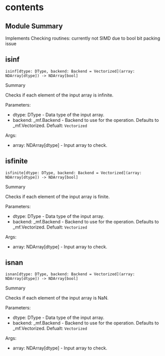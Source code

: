 



# contents

##  Module Summary
  
Implements Checking routines: currently not SIMD due to bool bit packing issue
## isinf


```Mojo
isinf[dtype: DType, backend: Backend = Vectorized](array: NDArray[dtype]) -> NDArray[bool]
```  
Summary  
  
Checks if each element of the input array is infinite.  
  
Parameters:  

- dtype: DType - Data type of the input array.
- backend: _mf.Backend - Backend to use for the operation. Defaults to _mf.Vectorized. Defualt: `Vectorized`
  
Args:  

- array: NDArray[dtype] - Input array to check.

## isfinite


```Mojo
isfinite[dtype: DType, backend: Backend = Vectorized](array: NDArray[dtype]) -> NDArray[bool]
```  
Summary  
  
Checks if each element of the input array is finite.  
  
Parameters:  

- dtype: DType - Data type of the input array.
- backend: _mf.Backend - Backend to use for the operation. Defaults to _mf.Vectorized. Defualt: `Vectorized`
  
Args:  

- array: NDArray[dtype] - Input array to check.

## isnan


```Mojo
isnan[dtype: DType, backend: Backend = Vectorized](array: NDArray[dtype]) -> NDArray[bool]
```  
Summary  
  
Checks if each element of the input array is NaN.  
  
Parameters:  

- dtype: DType - Data type of the input array.
- backend: _mf.Backend - Backend to use for the operation. Defaults to _mf.Vectorized. Defualt: `Vectorized`
  
Args:  

- array: NDArray[dtype] - Input array to check.
